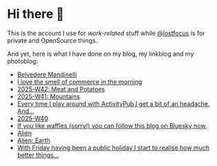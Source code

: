 # Hi there 👋

This is the account I use for _work-related_ stuff while [@lostfocus](https://github.com/lostfocus) is for private 
and OpenSource things.

And yet, here is what I have done on my blog, my linkblog and my photoblog:

<!-- POST-LIST:START -->
- [Belvedere Mandinelli](https://dominik.photos/photo/KRL5Q8YFGz)
- [I love the smell of commerce in the morning](https://dominik.photos/photo/IiyvBlcSU2)
- [2025-W42: Meat and Potatoes](https://lostfocus.de/2025/10/19/2025-w42-meat-and-potatoes/)
- [2025-W41: Mountains](https://lostfocus.de/2025/10/14/2025-w41-mountains/)
- [Every time I play around with ActivityPub I get a bit of an headache. And…](https://lostfocus.de/2025/10/05/235240/)
- [2025-W40](https://lostfocus.de/2025/10/05/2025-w40/)
- [If you like waffles &lpar;sorry!&rpar; you can follow this blog on Bluesky now.](https://lostfocus.de/2025/10/04/235214/)
- [Alien](https://typesetinthefuture.com/2014/12/01/alien/)
- [Alien: Earth](https://lostfocus.de/2025/10/04/alien-earth/)
- [With Friday having been a public holiday I start to realise how much better things…](https://lostfocus.de/2025/10/04/235195/)
<!-- POST-LIST:END -->
